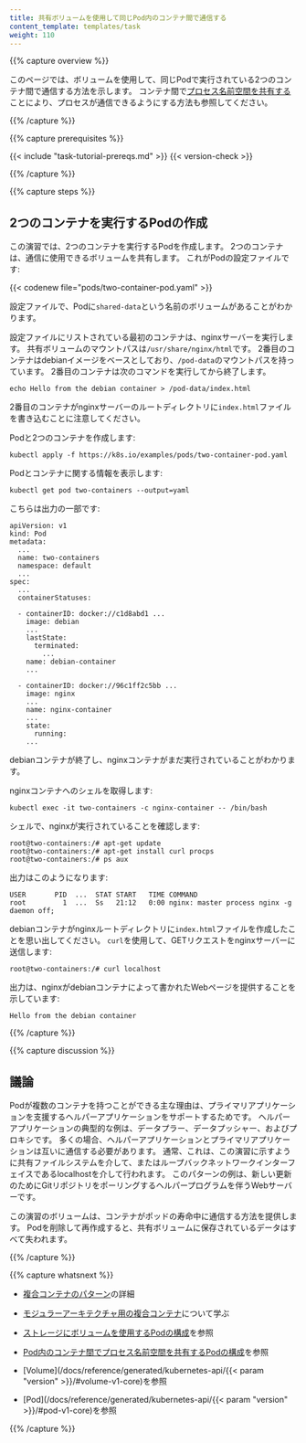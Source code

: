 ```yaml
---
title: 共有ボリュームを使用して同じPod内のコンテナ間で通信する
content_template: templates/task
weight: 110
---
```


{{% capture overview %}}

このページでは、ボリュームを使用して、同じPodで実行されている2つのコンテナ間で通信する方法を示します。
コンテナ間で[プロセス名前空間を共有する](/docs/tasks/configure-pod-container/share-process-namespace/)ことにより、プロセスが通信できるようにする方法も参照してください。

{{% /capture %}}


{{% capture prerequisites %}}

{{< include "task-tutorial-prereqs.md" >}} {{< version-check >}}

{{% /capture %}}


{{% capture steps %}}

##  2つのコンテナを実行するPodの作成

この演習では、2つのコンテナを実行するPodを作成します。
2つのコンテナは、通信に使用できるボリュームを共有します。
これがPodの設定ファイルです:

{{< codenew file="pods/two-container-pod.yaml" >}}

設定ファイルで、Podに`shared-data`という名前のボリュームがあることがわかります。

設定ファイルにリストされている最初のコンテナは、nginxサーバーを実行します。
共有ボリュームのマウントパスは`/usr/share/nginx/html`です。
2番目のコンテナはdebianイメージをベースとしており、`/pod-data`のマウントパスを持っています。
2番目のコンテナは次のコマンドを実行してから終了します。

    echo Hello from the debian container > /pod-data/index.html

2番目のコンテナがnginxサーバーのルートディレクトリに`index.html`ファイルを書き込むことに注意してください。

Podと2つのコンテナを作成します:

    kubectl apply -f https://k8s.io/examples/pods/two-container-pod.yaml

Podとコンテナに関する情報を表示します:

    kubectl get pod two-containers --output=yaml

こちらは出力の一部です:

    apiVersion: v1
    kind: Pod
    metadata:
      ...
      name: two-containers
      namespace: default
      ...
    spec:
      ...
      containerStatuses:

      - containerID: docker://c1d8abd1 ...
        image: debian
        ...
        lastState:
          terminated:
            ...
        name: debian-container
        ...

      - containerID: docker://96c1ff2c5bb ...
        image: nginx
        ...
        name: nginx-container
        ...
        state:
          running:
        ...

debianコンテナが終了し、nginxコンテナがまだ実行されていることがわかります。

nginxコンテナへのシェルを取得します:

    kubectl exec -it two-containers -c nginx-container -- /bin/bash

シェルで、nginxが実行されていることを確認します:

    root@two-containers:/# apt-get update
    root@two-containers:/# apt-get install curl procps
    root@two-containers:/# ps aux

出力はこのようになります:

    USER       PID  ...  STAT START   TIME COMMAND
    root         1  ...  Ss   21:12   0:00 nginx: master process nginx -g daemon off;

debianコンテナがnginxルートディレクトリに`index.html`ファイルを作成したことを思い出してください。
`curl`を使用して、GETリクエストをnginxサーバーに送信します:

    root@two-containers:/# curl localhost

出力は、nginxがdebianコンテナによって書かれたWebページを提供することを示しています:

    Hello from the debian container

{{% /capture %}}


{{% capture discussion %}}

## 議論

Podが複数のコンテナを持つことができる主な理由は、プライマリアプリケーションを支援するヘルパーアプリケーションをサポートするためです。
ヘルパーアプリケーションの典型的な例は、データプラー、データプッシャー、およびプロキシです。
多くの場合、ヘルパーアプリケーションとプライマリアプリケーションは互いに通信する必要があります。
通常、これは、この演習に示すように共有ファイルシステムを介して、またはループバックネットワークインターフェイスであるlocalhostを介して行われます。
このパターンの例は、新しい更新のためにGitリポジトリをポーリングするヘルパープログラムを伴うWebサーバーです。

この演習のボリュームは、コンテナがポッドの寿命中に通信する方法を提供します。
Podを削除して再作成すると、共有ボリュームに保存されているデータはすべて失われます。

{{% /capture %}}


{{% capture whatsnext %}}

* [複合コンテナのパターン](https://kubernetes.io/blog/2015/06/the-distributed-system-toolkit-patterns)の詳細

* [モジュラーアーキテクチャ用の複合コンテナ](http://www.slideshare.net/Docker/slideshare-burns)について学ぶ

* [ストレージにボリュームを使用するPodの構成](/ja/docs/tasks/configure-pod-container/configure-volume-storage/)を参照

* [Pod内のコンテナ間でプロセス名前空間を共有するPodの構成](/docs/tasks/configure-pod-container/share-process-namespace/)を参照

* [Volume](/docs/reference/generated/kubernetes-api/{{< param "version" >}}/#volume-v1-core)を参照

* [Pod](/docs/reference/generated/kubernetes-api/{{< param "version" >}}/#pod-v1-core)を参照

{{% /capture %}}



